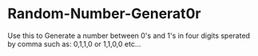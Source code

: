 # Random-Number-Generat0r
Use this to Generate a number between 0's and 1's in four digits sperated by comma such as: 0,1,1,0 or 1,1,0,0 etc...
